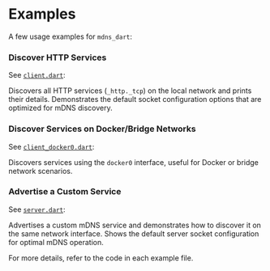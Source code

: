 # Examples

A few usage examples for `mdns_dart`:

### Discover HTTP Services

See [`client.dart`](/example/client.dart):

Discovers all HTTP services (`_http._tcp`) on the local network and prints their details. Demonstrates the default socket configuration options that are optimized for mDNS discovery.

### Discover Services on Docker/Bridge Networks

See [`client_docker0.dart`](/example/client_docker0.dart):

Discovers services using the `docker0` interface, useful for Docker or bridge network scenarios.

### Advertise a Custom Service

See [`server.dart`](/example/server.dart):

Advertises a custom mDNS service and demonstrates how to discover it on the same network interface. Shows the default server socket configuration for optimal mDNS operation.

For more details, refer to the code in each example file.
